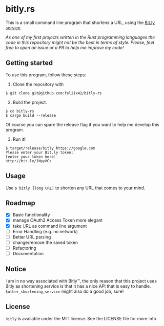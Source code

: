 # bitly.rs

This is a small command line program that shortens a URL, using the [Bit.ly service](https://bitly.com).

_As one of my first projects written in the Rust programming languages the code in this repository might not be the best in terms of style. Please, feel free to open an issue or a PR to help me improve my code!_

## Getting started

To use this program, follow these steps:

1. Clone the repository with
```
$ git clone git@github.com:feliix42/bitly-rs
```

2. Build the project.
```
$ cd bitly-rs
$ cargo build --release
```
Of course you can spare the release flag if you want to help me develop this program.

3. Run it!
```
$ target/release/bitly https://google.com
Please enter your Bit.ly token:
[enter your token here]
http://bit.ly/1NpyVCz
```

## Usage
Use `$ bitly [long URL]` to shorten any URL that comes to your mind.

## Roadmap

- [x] Basic functionality
- [x] manage OAuth2 Access Token more elegant
- [x] take URL as command line argument
- [ ] Error Handling (e.g. no network)
- [ ] Better URL parsing
- [ ] change/remove the saved token
- [ ] Refactoring
- [ ] Documentation

## Notice
I am in no way associated with Bitly™, the only reason that this project uses Bitly as shortening service is that it has a nice API that is easy to handle. `$other_shortening_service` might also do a good job, sure!


## License

`bitly` is available under the MIT license. See the LICENSE file for more info.
